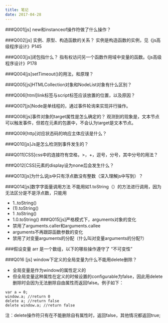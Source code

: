 ```yaml
---
title: 笔记
date: 2017-04-28
---
```


###Q001[js] new和instanceof操作符做了什么操作？

###Q002[js] 实例、原型、构造函数的关系？
实例是构造函数的实例，见《js高级程序设计》P145 

###Q003[js]闭包指什么？
指有权访问另一个函数作用域中变量的函数。《js高级程序设计》P178

###Q004[js]setTimeout()的用法，和原理？

###Q005[js]HTMLCollection对象和NodeList对象有什么区别？

###Q006[html]link标签与script标签应该放置的位置，以及原因？ 

###Q007[js]Node是单线程的，通过事件轮询来实现并行操作。

###Q008[js]事件对象的target属性是怎么确定的？
观测到的现象是，文本节点可以触发事件，但若在元素的包裹中，不会认为target是文本节点。 

###Q009[http]对应状态码的响应主体应该是什么？

###Q010[js]Js是怎么检测到事件发生的？

###Q011[CSS]css中的连接符有空格，>，+，逗号，分号，其中分号的用法？

###Q012[CSS]元素的display设为none后会发生什么？

###Q013[js]为什么说js中只有浮点数没有整数（深入理解js中写到）？

###Q014[js]数字字面量调用方法
不能用如1.toString（）的方法进行调用，因为无法区分是不是浮点数，只能用
- 1..toString()
- (1).toString()
- 1 .toString()
- 1.0.toString()
###Q015[js]严格模式下，arguments对象的变化
- 禁用了arguments.caller和arguments.callee
- arguments不再跟踪函数参数的变化
- 禁用了对变量arguments的分配（什么叫对变量arguments的分配?）

###假设变量 arr 是一个数组，以下的哪些操作遵守了 “不可变性”

###Q016 [js] window下定义的全局变量为什么不能用delete删除？
- 全局变量是作为window的属性定义的
- 但全局变量这种属性在定义的时候设置的configurable为false，因此用delete删除时会因为无法删除自由属性而返回false。例子如下：
```
var a = 0;
window.a; //return 0
delete a; //return false
delete window.a; //return false
```
注：delete操作符只有在不能删除自有属性时，返回false，其他情况都返回true;
